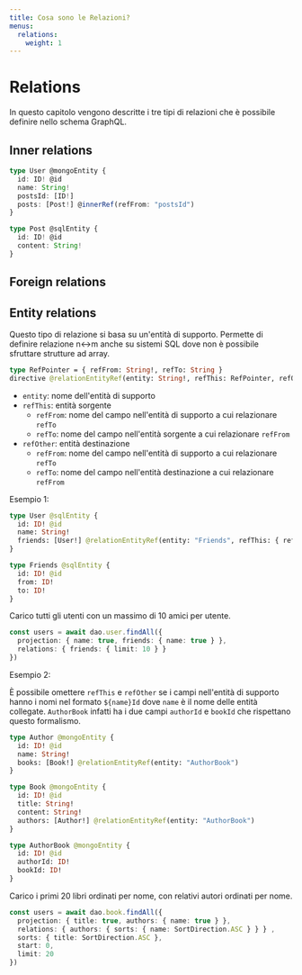 ```yaml
---
title: Cosa sono le Relazioni?
menus:
  relations:
    weight: 1
---
```


# Relations

In questo capitolo vengono descritte i tre tipi di relazioni che è possibile definire nello schema GraphQL.

## Inner relations

```typescript
type User @mongoEntity {
  id: ID! @id
  name: String!
  postsId: [ID!]
  posts: [Post!] @innerRef(refFrom: "postsId")
}

type Post @sqlEntity {
  id: ID! @id
  content: String!
}
```

## Foreign relations

## Entity relations

Questo tipo di relazione si basa su un'entità di supporto. Permette di definire relazione n<->m anche su sistemi SQL dove non è possibile sfruttare strutture ad array.

```graphql
type RefPointer = { refFrom: String!, refTo: String }
directive @relationEntityRef(entity: String!, refThis: RefPointer, refOther: RefPointer) on FIELD_DEFINITION
```

- `entity`: nome dell'entità di supporto
- `refThis`: entità sorgente
  - `refFrom`: nome del campo nell'entità di supporto a cui relazionare `refTo`
  - `refTo`: nome del campo nell'entità sorgente a cui relazionare `refFrom`
- `refOther`: entità destinazione
  - `refFrom`: nome del campo nell'entità di supporto a cui relazionare `refTo`
  - `refTo`: nome del campo nell'entità destinazione a cui relazionare `refFrom`

Esempio 1:

```graphql
type User @sqlEntity {
  id: ID! @id
  name: String!
  friends: [User!] @relationEntityRef(entity: "Friends", refThis: { refFrom: "from" }, refOther: { refFrom: "to" })
}

type Friends @sqlEntity {
  id: ID! @id
  from: ID!
  to: ID!
}
```

Carico tutti gli utenti con un massimo di 10 amici per utente.

```typescript
const users = await dao.user.findAll({
  projection: { name: true, friends: { name: true } },
  relations: { friends: { limit: 10 } }
})
```

Esempio 2:

È possibile omettere `refThis` e `refOther` se i campi nell'entità di supporto hanno i nomi nel formato `${name}Id` dove `name` è il nome delle entità collegate. `AuthorBook` infatti ha i due campi `authorId` e `bookId` che rispettano questo formalismo.

```graphql
type Author @mongoEntity {
  id: ID! @id
  name: String!
  books: [Book!] @relationEntityRef(entity: "AuthorBook")
}

type Book @mongoEntity {
  id: ID! @id
  title: String!
  content: String!
  authors: [Author!] @relationEntityRef(entity: "AuthorBook")
}

type AuthorBook @mongoEntity {
  id: ID! @id
  authorId: ID!
  bookId: ID!
}
```

Carico i primi 20 libri ordinati per nome, con relativi autori ordinati per nome.

```typescript
const users = await dao.book.findAll({
  projection: { title: true, authors: { name: true } },
  relations: { authors: { sorts: { name: SortDirection.ASC } } } ,
  sorts: { title: SortDirection.ASC },
  start: 0,
  limit: 20
})
```
